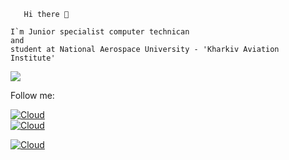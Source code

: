  
       Hi there 👋

    I`m Junior specialist computer technican        
    and
    student at National Aerospace University - 'Kharkiv Aviation Institute'


![](https://image.freepik.com/free-vector/human-evolution-of-monkey-to-modern-man-programmer-computer-user-isolated-on-white_33099-1593.jpg)


Follow me:


[![Cloud](https://img.shields.io/badge/instagram-ffffff?style=social&logo=instagram)](https://www.instagram.com/a.nanass.s/)        
[![Cloud](https://img.shields.io/badge/Telegram-ffffff?style=social&logo=telegram)](https://t.me/a_nanass_s)

[![Cloud](https://img.shields.io/badge/linkedin-blue?style=social&logo=linkedin)](https://www.linkedin.com/in/alexandr-anastasiev-835725207/)
